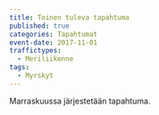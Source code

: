 ```yaml
---
title: Toinen tuleva tapahtuma
published: true
categories: Tapahtumat
event-date: 2017-11-01
traffictypes:
  - Meriliikenne
tags: 
  - Myrskyt
---
```


Marraskuussa järjestetään tapahtuma.